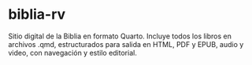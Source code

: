 # biblia-rv
Sitio digital de la Biblia en formato Quarto. Incluye todos los libros en archivos .qmd, estructurados para salida en HTML, PDF y EPUB, audio y video, con navegación y estilo editorial.
